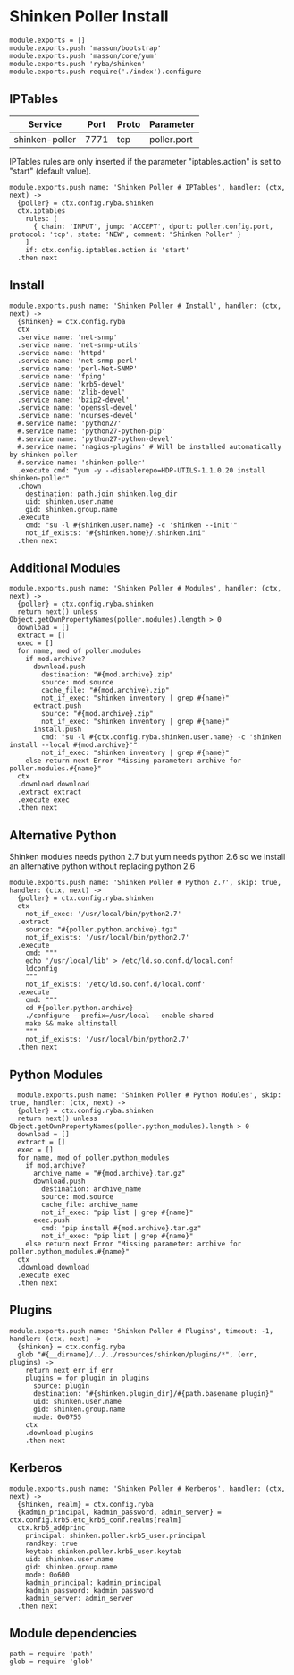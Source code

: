 
# Shinken Poller Install

    module.exports = []
    module.exports.push 'masson/bootstrap'
    module.exports.push 'masson/core/yum'
    module.exports.push 'ryba/shinken'
    module.exports.push require('./index').configure

## IPTables

| Service           | Port  | Proto | Parameter       |
|-------------------|-------|-------|-----------------|
|  shinken-poller   | 7771  |  tcp  |   poller.port   |

IPTables rules are only inserted if the parameter "iptables.action" is set to
"start" (default value).

    module.exports.push name: 'Shinken Poller # IPTables', handler: (ctx, next) ->
      {poller} = ctx.config.ryba.shinken
      ctx.iptables
        rules: [
          { chain: 'INPUT', jump: 'ACCEPT', dport: poller.config.port, protocol: 'tcp', state: 'NEW', comment: "Shinken Poller" }
        ]
        if: ctx.config.iptables.action is 'start'
      .then next

## Install

    module.exports.push name: 'Shinken Poller # Install', handler: (ctx, next) ->
      {shinken} = ctx.config.ryba
      ctx
      .service name: 'net-snmp'
      .service name: 'net-snmp-utils'
      .service name: 'httpd'
      .service name: 'net-snmp-perl'
      .service name: 'perl-Net-SNMP'
      .service name: 'fping'
      .service name: 'krb5-devel'
      .service name: 'zlib-devel'
      .service name: 'bzip2-devel'
      .service name: 'openssl-devel'
      .service name: 'ncurses-devel'
      #.service name: 'python27'
      #.service name: 'python27-python-pip'
      #.service name: 'python27-python-devel'
      #.service name: 'nagios-plugins' # Will be installed automatically by shinken poller
      #.service name: 'shinken-poller'
      .execute cmd: "yum -y --disablerepo=HDP-UTILS-1.1.0.20 install shinken-poller"
      .chown
        destination: path.join shinken.log_dir
        uid: shinken.user.name
        gid: shinken.group.name
      .execute
        cmd: "su -l #{shinken.user.name} -c 'shinken --init'"
        not_if_exists: "#{shinken.home}/.shinken.ini"
      .then next

## Additional Modules

    module.exports.push name: 'Shinken Poller # Modules', handler: (ctx, next) ->
      {poller} = ctx.config.ryba.shinken
      return next() unless Object.getOwnPropertyNames(poller.modules).length > 0
      download = []
      extract = []
      exec = []
      for name, mod of poller.modules
        if mod.archive?
          download.push
            destination: "#{mod.archive}.zip"
            source: mod.source
            cache_file: "#{mod.archive}.zip"
            not_if_exec: "shinken inventory | grep #{name}"
          extract.push
            source: "#{mod.archive}.zip"
            not_if_exec: "shinken inventory | grep #{name}"
          install.push
            cmd: "su -l #{ctx.config.ryba.shinken.user.name} -c 'shinken install --local #{mod.archive}'"
            not_if_exec: "shinken inventory | grep #{name}"
        else return next Error "Missing parameter: archive for poller.modules.#{name}"
      ctx
      .download download
      .extract extract
      .execute exec
      .then next

## Alternative Python

Shinken modules needs python 2.7 but yum needs python 2.6 so we install
an alternative python without replacing python 2.6

    module.exports.push name: 'Shinken Poller # Python 2.7', skip: true, handler: (ctx, next) ->
      {poller} = ctx.config.ryba.shinken
      ctx
        not_if_exec: '/usr/local/bin/python2.7'
      .extract
        source: "#{poller.python.archive}.tgz"
        not_if_exists: '/usr/local/bin/python2.7'
      .execute
        cmd: """
        echo '/usr/local/lib' > /etc/ld.so.conf.d/local.conf
        ldconfig
        """
        not_if_exists: '/etc/ld.so.conf.d/local.conf'
      .execute
        cmd: """
        cd #{poller.python.archive}
        ./configure --prefix=/usr/local --enable-shared
        make && make altinstall
        """
        not_if_exists: '/usr/local/bin/python2.7'
      .then next

## Python Modules

      module.exports.push name: 'Shinken Poller # Python Modules', skip: true, handler: (ctx, next) ->
      {poller} = ctx.config.ryba.shinken
      return next() unless Object.getOwnPropertyNames(poller.python_modules).length > 0
      download = []
      extract = []
      exec = []
      for name, mod of poller.python_modules
        if mod.archive?
          archive_name = "#{mod.archive}.tar.gz"
          download.push
            destination: archive_name
            source: mod.source
            cache_file: archive_name
            not_if_exec: "pip list | grep #{name}"
          exec.push
            cmd: "pip install #{mod.archive}.tar.gz"
            not_if_exec: "pip list | grep #{name}"
        else return next Error "Missing parameter: archive for poller.python_modules.#{name}"
      ctx
      .download download
      .execute exec
      .then next

## Plugins

    module.exports.push name: 'Shinken Poller # Plugins', timeout: -1, handler: (ctx, next) ->
      {shinken} = ctx.config.ryba
      glob "#{__dirname}/../../resources/shinken/plugins/*", (err, plugins) ->
        return next err if err
        plugins = for plugin in plugins
          source: plugin
          destination: "#{shinken.plugin_dir}/#{path.basename plugin}"
          uid: shinken.user.name
          gid: shinken.group.name
          mode: 0o0755
        ctx
        .download plugins
        .then next

## Kerberos

    module.exports.push name: 'Shinken Poller # Kerberos', handler: (ctx, next) ->
      {shinken, realm} = ctx.config.ryba
      {kadmin_principal, kadmin_password, admin_server} = ctx.config.krb5.etc_krb5_conf.realms[realm]
      ctx.krb5_addprinc
        principal: shinken.poller.krb5_user.principal
        randkey: true
        keytab: shinken.poller.krb5_user.keytab
        uid: shinken.user.name
        gid: shinken.group.name
        mode: 0o600
        kadmin_principal: kadmin_principal
        kadmin_password: kadmin_password
        kadmin_server: admin_server
      .then next

## Module dependencies

    path = require 'path'
    glob = require 'glob'
